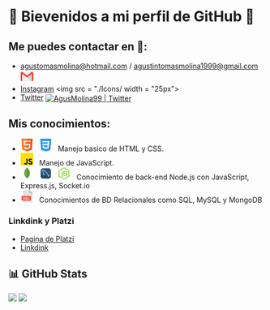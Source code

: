 #  🎇 Bievenidos a mi perfil de GitHub 🎇

## Me puedes contactar en 📡:
- agustomasmolina@hotmail.com / agustintomasmolina1999@gmail.com <img src = "./Icons/gmail.png" width = "25px"> &nbsp;
- [Instagram](https://www.instagram.com/molii_ag/) <img src = "./Icons/ width = "25px"> &nbsp;
- [Twitter](https://twitter.com/AgusMolina99) <a href="https://twitter.com/AgusMolina99">
  <img align="center" alt="AgusMolina99 | Twitter" width="21px" src="https://raw.githubusercontent.com/anuraghazra/anuraghazra/master/assets/twitter.svg" />
</a>

## Mis conocimientos:
-  <img src = "./Icons/html.png" width = "25px"> &nbsp; <img src = "./Icons/css-3.png" width = "25px"> &nbsp; Manejo basico de HTML y CSS.
- <img src = "./Icons/js.png" width = "25px"> &nbsp; Manejo de JavaScript.
- <img src = "./Icons/mongodb.png" width = "25px"> &nbsp; <img src = "./Icons/mysql.png" width = "25px"> &nbsp; <img src = "./Icons/nodejs.png" width = "25px"> &nbsp; Conocimiento de back-end Node.js con JavaScript, Express.js, Socket.io 
- <img src = "./Icons/sql.png" width = "25px"> &nbsp; Conocimientos de BD Relacionales como SQL, MySQL y MongoDB

### Linkdink y Platzi
-  [Pagina de Platzi](https://platzi.com/p/agustomasmolina/)
-  [Linkdink](https://www.linkedin.com/in/agustin-molina-68a007231/)

## 📊 GitHub Stats

![](https://img.shields.io/github/followers/AgustinTomasMolina?color=blue&logo=github&style=for-the-badge) ![](https://img.shields.io/github/stars/AgustinTomasMolina?color=hotpink&logo=github&style=for-the-badge)

